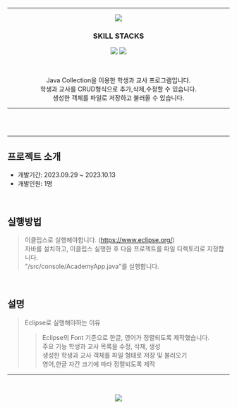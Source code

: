 *****

<p align='center'>
  <img src= "https://capsule-render.vercel.app/api?type=soft&color=auto&text=Java%20Collection%20Project&fontSize=50&animation=twinkling"/>
</p>


<h3 align='center'>
  SKILL STACKS <br/>
</h3>

<p align='center'>
  <img src="https://img.shields.io/badge/eclipse-2C4AA8?style=for-the-badge&logo=eclipseide&logoColor=white">
  <img src="https://img.shields.io/badge/java-%23ED8B00.svg?style=for-the-badge&logo=openjdk&logoColor=white">
</p>
</br>
<p align='center'>
Java Collection을 이용한 학생과 교사 프로그램입니다.</br>
학생과 교사를 CRUD형식으로 추가,삭제,수정할 수 있습니다.</br>
생성한 객체를 파일로 저장하고 불러올 수 있습니다.
</p>

*****

<br/><br/>



*****

##  프로젝트 소개
+ 개발기간: 2023.09.29 ~ 2023.10.13
+ 개발인원: 1명

<br/>

## 실행방법
>이클립스로 실행해야합니다. (https://www.eclipse.org/)<br/>
>자바를 설치하고, 이클립스 실행한 후 다음 프로젝트를 파일 디렉토리로 지정합니다.<br/>
>"/src/console/AcademyApp.java"를 실행합니다.<br/>

<br/>

## 설명
>Eclipse로 실행해야하는 이유
>>Eclipse의 Font 기준으로 한글, 영어가 정렬되도록 제작했습니다.<br/>
>주요 기능
>>학생과 교사 목록을 수정, 삭제, 생성<br/>
>>생성한 학생과 교사 객체를 파일 형태로 저장 및 불러오기<br/>
>>영어,한글 자간 크기에 따라 정렬되도록 제작<br/>

*****

<br/>

<p align='center'>
  <a href="https://minsehong.github.io/">
    <img src="https://capsule-render.vercel.app/api?type=cylinder&color=auto&text=More%20About%20Project&fontAlignY=45&fontSize=40&height=150&animation=blinking&desc=https://minsehong.github.io/&descAlignY=70">
    </img>
  </a>
</p>
